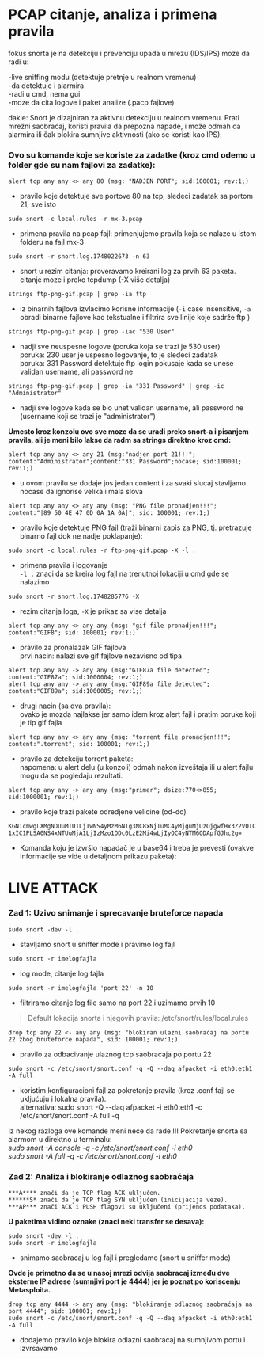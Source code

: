 # PCAP citanje, analiza i primena pravila  

fokus snorta je na detekciju i prevenciju upada u mrezu (IDS/IPS)
moze da radi u: 

-live sniffing modu (detektuje pretnje u realnom vremenu)  
-da detektuje i alarmira  
-radi u cmd, nema gui  
-moze da cita logove i paket analize (.pacp fajlove)  

dakle: Snort je dizajniran za aktivnu detekciju u realnom vremenu. Prati mrežni saobraćaj, koristi pravila da prepozna napade, i može odmah da alarmira ili čak blokira sumnjive aktivnosti (ako se koristi kao IPS).
 
### Ovo su komande koje se koriste za zadatke (kroz cmd odemo u folder gde su nam fajlovi za zadatke):

`alert tcp any any <> any 80 (msg: "NADJEN PORT"; sid:100001; rev:1;)`

- pravilo koje detektuje sve portove 80 na tcp, sledeci zadatak sa portom 21, sve isto	

`sudo snort -c local.rules -r mx-3.pcap`

- primena pravila na pcap fajl: primenjujemo pravila koja se nalaze u istom folderu na fajl mx-3

`sudo snort -r snort.log.1748022673 -n 63`	

- snort u rezim citanja: proveravamo kreirani log za prvih 63 paketa.  
citanje moze i preko tcpdump (-X više detalja)
			
`strings ftp-png-gif.pcap | grep -ia ftp`

- iz binarnih fajlova izvlacimo korisne informacije (`-i` case insensitive, `-a` obradi binarne fajlove kao tekstualne i filtrira sve linije koje sadrže ftp )
	
`strings ftp-png-gif.pcap | grep -iac "530 User"`

- nadji sve neuspesne logove (poruka koja se trazi je 530 user)  
poruka: 230 user je uspesno logovanje, to je sledeci zadatak  
poruka: 331 Password detektuje ftp login pokusaje kada se unese validan username, ali password ne  
	
`strings ftp-png-gif.pcap | grep -ia "331 Password" | grep -ic "Administrator"`

- nadji sve logove kada se bio unet validan username, ali password ne (username koji se trazi je "administrator")

**Umesto kroz konzolu ovo sve moze da se uradi preko snort-a i pisanjem pravila, ali je meni bilo lakse da radm sa strings direktno kroz cmd:**

`alert tcp any any <> any 21 (msg:"nadjen port 21!!!"; content:"Administrator";content:"331 Password";nocase; sid:100001; rev:1;)`

- u ovom pravilu se dodaje jos jedan content i za svaki slucaj stavljamo nocase da ignorise velika i mala slova

`alert tcp any any <> any any (msg: "PNG file pronadjen!!!"; content:"|89 50 4E 47 0D 0A 1A 0A|"; sid: 100001; rev:1;)`

- pravilo koje detektuje PNG fajl (traži binarni zapis za PNG, tj. pretrazuje binarno fajl dok ne nadje poklapanje):

`sudo snort -c local.rules -r ftp-png-gif.pcap -X -l .`

- primena pravila i logovanje  
`-l .` znaci da se kreira log fajl na trenutnoj lokaciji u cmd gde se nalazimo

`sudo snort -r snort.log.1748285776 -X`

- rezim citanja loga, `-X` je prikaz sa vise detalja

`alert tcp any any <> any any (msg: "gif file pronadjen!!!"; content:"GIF8"; sid: 100001; rev:1;)`	

- pravilo za pronalazak GIF fajlova  
prvi nacin: nalazi sve gif fajlove nezavisno od tipa

```		
alert tcp any any -> any any (msg:"GIF87a file detected"; content:"GIF87a"; sid:1000004; rev:1;)
alert tcp any any -> any any (msg:"GIF89a file detected"; content:"GIF89a"; sid:1000005; rev:1;)
```
	
- drugi nacin (sa dva pravila):  
ovako je mozda najlakse jer samo idem kroz alert fajl i pratim poruke koji je tip gif fajla

`alert tcp any any <> any any (msg: "torrent file pronadjen!!!"; content:".torrent"; sid: 100001; rev:1;)`

- pravilo za detekciju torrent paketa:  
napomena: u alert delu (u konzoli) odmah nakon izveštaja ili u alert fajlu mogu da se pogledaju rezultati.

`alert tcp any any -> any any (msg:"primer"; dsize:770<>855; sid:1000001; rev:1;)`

- pravilo koje trazi pakete odredjene velicine (od-do)

`KGN1cmwgLXMgNDUuMTU1LjIwNS4yMzM6NTg3NC8xNjIuMC4yMjguMjUzOjgwfHx3Z2V0IC1xIC1PLSA0NS4xNTUuMjA1LjIzMzo1ODc0LzE2Mi4wLjIyOC4yNTM6ODApfGJhc2g=`

- Komanda koju je izvršio napadač je u base64 i treba je prevesti (ovakve informacije se vide u detaljnom prikazu paketa):
	
# LIVE ATTACK  

### Zad 1: Uzivo snimanje i sprecavanje bruteforce napada

`sudo snort -dev -l .`

- stavljamo snort u sniffer mode i pravimo log fajl

`sudo snort -r imelogfajla`

- log mode, citanje log fajla

`sudo snort -r imelogfajla 'port 22' -n 10`		

- filtriramo citanje log file samo na port 22 i uzimamo prvih 10

> Default lokacija snorta i njegovih pravila: /etc/snort/rules/local.rules

`drop tcp any 22 <- any any (msg: "blokiran ulazni saobraćaj na portu 22 zbog bruteforce napada", sid: 100001; rev:1;)`

- pravilo za odbacivanje ulaznog tcp saobracaja po portu 22

`sudo snort -c /etc/snort/snort.conf -q -Q --daq afpacket -i eth0:eth1 -A full`

- koristim konfiguracioni fajl za pokretanje pravila (kroz .conf fajl se ukljućuju i lokalna pravila).  
alternativa: sudo snort -Q --daq afpacket -i eth0:eth1 -c /etc/snort/snort.conf -A full -q


Iz nekog razloga ove komande meni nece da rade !!!  Pokretanje snorta sa alarmom u direktno u terminalu:  
*sudo snort -A console -q -c /etc/snort/snort.conf -i eth0*   
*sudo snort -A full -q -c /etc/snort/snort.conf -i eth0*     


### Zad 2:  Analiza i blokiranje odlaznog saobraćaja

```
***A**** znači da je TCP flag ACK uključen.
******S* znači da je TCP flag SYN uključen (inicijacija veze).
***AP*** znači ACK i PUSH flagovi su uključeni (prijenos podataka). 
```

**U paketima vidimo oznake (znaci neki transfer se desava):**

```
sudo snort -dev -l .
sudo snort -r imelogfajla  
```

- snimamo saobracaj u log fajl i pregledamo (snort u sniffer mode)

**Ovde je primetno da se u nasoj mrezi odvija saobracaj između dve eksterne IP adrese (sumnjivi port je 4444) jer je poznat po koriscenju Metasploita.**

``` 
drop tcp any 4444 -> any any (msg: "blokiranje odlaznog saobraćaja na port 4444"; sid: 100001; rev:1;)
sudo snort -c /etc/snort/snort.conf -q -Q --daq afpacket -i eth0:eth1 -A full 
```

- dodajemo pravilo koje blokira odlazni saobracaj na sumnjivom portu i izvrsavamo

